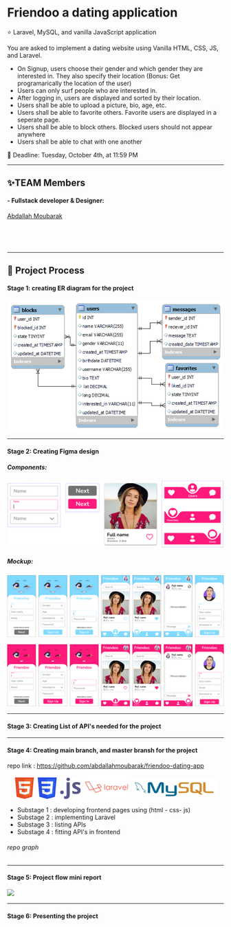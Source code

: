 # Friendoo a dating application

⭐ Laravel, MySQL, and vanilla JavaScript application

You are asked to implement a dating website using Vanilla HTML, CSS, JS, and Laravel.

- On Signup, users choose their gender and which gender they are interested in. They also specify their location (Bonus: Get programarically the location of the user)
- Users can only surf people who are interested in.
- After logging in, users are displayed and sorted by their location.
- Users shall be able to upload a picture, bio, age, etc.
- Users shall be able to favorite others. Favorite users are displayed in a seperate page.
- Users shall be able to block others. Blocked users should not appear anywhere
- Users shall be able to chat with one another

📅 Deadline: Tuesday, October 4th, at 11:59 PM

---

## ✨TEAM Members

#### - Fullstack developer & Designer:

<a href='https://github.com/abdallahmoubarak'>Abdallah Moubarak<p><img width='150' src="https://avatars.githubusercontent.com/u/112470831?v=4" alt='' /></p></a>

<img align="center" src="https://github-readme-stats.vercel.app/api?username=abdallahmoubarak&show_icons=true&locale=en" alt="" />

---

## 🎯 Project Process

#### Stage 1: creating ER diagram for the project

![](./src/er-diagram.png)

---

#### Stage 2: Creating Figma design

##### Components:

![](./src/components.png)

##### Mockup:

![](./src/blue-mock.png)

![](./src/pink-mock.png)

---

#### Stage 3: Creating List of API's needed for the project

---

#### Stage 4: Creating main branch, and master bransh for the project

repo link : https://github.com/abdallahmoubarak/friendoo-dating-app

<p align='center'>
<img src='./src/html.svg' width='50' alt=''>
<img src='./src/css.svg' width='50' alt=''>
<img src='./src/javascript.svg' height='50' alt=''>
<img src='./src/laravel.svg' height='55' alt=''>
<img src='./src/mysql.svg' height='50' alt=''>
</p>

- Substage 1 : developing frontend pages using (html - css- js)
- Substage 2 : implementing Laravel
- Substage 3 : listing APIs
- Substage 4 : fitting API's in frontend

###### repo graph

---

#### Stage 5: Project flow mini report

![](./src/project-flow-minireport.png?style=center)

---

#### Stage 6: Presenting the project
